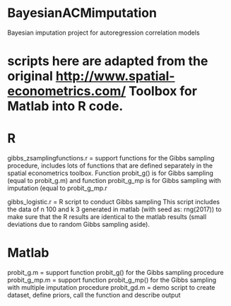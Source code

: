 # BayesianACMimputation
Bayesian imputation project for autoregression correlation models

# scripts here are adapted from the original http://www.spatial-econometrics.com/ Toolbox for Matlab into R code.

# R
gibbs_zsamplingfunctions.r = support functions for the Gibbs sampling procedure, 
  includes lots of functions that are defined separately in the spatial econometrics toolbox. 
  Function probit_g() is for Gibbs sampling (equal to probit_g.m) and
  function probit_g_mp is for Gibbs sampling with imputation (equal to probit_g_mp.r
 
gibbs_logistic.r = R script to conduct Gibbs sampling 
  This script includes the data of n 100 and k 3 generated in matlab (with seed as: rng(2017)) to make sure 
  that the R results are identical to the matlab results (small deviations due to random Gibbs sampling aside).

# Matlab 
probit_g.m = support function probit_g() for the Gibbs sampling procedure
probit_g_mp.m = support function probit_g_mp() for the Gibbs sampling with multiple imputation procedure
probit_gd.m = demo script to create dataset, define priors, call the function and describe output
